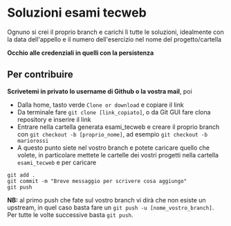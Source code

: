 # Soluzioni esami tecweb

Ognuno si crei il proprio branch e carichi lì tutte le soluzioni, idealmente con la data dell'appello e il numero dell'esercizio nel nome del progetto/cartella

**Occhio alle credenziali in quelli con la persistenza**

## Per contribuire

**Scrivetemi in privato lo username di Github o la vostra mail**, poi

- Dalla home, tasto verde `Clone or download` e copiare il link
- Da terminale fare `git clone [link_copiato]`, o da Git GUI fare clona repository e inserire il link
- Entrare nella cartella generata esami_tecweb e creare il proprio branch con `git checkout -b [proprio_nome]`, ad esempio `git checkout -b mariorossi`
- A questo punto siete nel vostro branch e potete caricare quello che volete, in particolare mettete le cartelle dei vostri progetti nella cartella `esami_tecweb` e per caricare

```
git add .
git commit -m "Breve messaggio per scrivere cosa aggiungo"
git push
```

**NB:** al primo push che fate sul vostro branch vi dirà che non esiste un upstream, in quel caso basta fare un `git push -u [nome_vostro_branch]`. Per tutte le volte successive basta `git push`.
